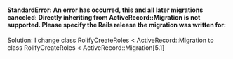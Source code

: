 #### StandardError: An error has occurred, this and all later migrations canceled: Directly inheriting from ActiveRecord::Migration is not supported. Please specify the Rails release the migration was written for:

Solution: I change class RolifyCreateRoles < ActiveRecord::Migration to class RolifyCreateRoles < ActiveRecord::Migration[5.1]

